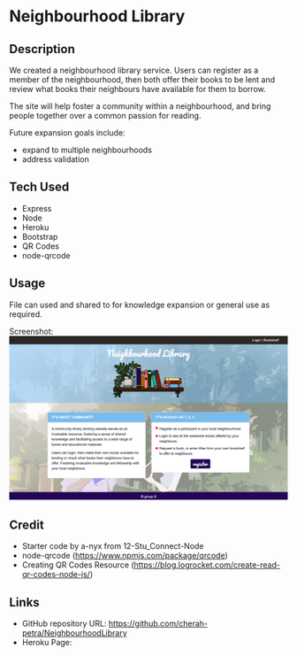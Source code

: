 # Neighbourhood Library 

## Description

We created a neighbourhood library service. Users can register as a member of the neighbourhood, then both offer their books to be lent and review what books their neighbours have available for them to borrow. 

The site will help foster a community within a neighbourhood, and bring people together over a common passion for reading.

Future expansion goals include:
 
- expand to multiple neighbourhoods
- address validation

## Tech Used

- Express
- Node
- Heroku
- Bootstrap
- QR Codes
- node-qrcode


## Usage

File can used and shared to for knowledge expansion or general use as required. 

Screenshot: ![Neighbourhoodlibrary](public/img/screencapture-127-0-0-1-5501-index3-html-2023-06-18-13_04_33.png)


## Credit

- Starter code by a-nyx from 12-Stu_Connect-Node
- node-qrcode (https://www.npmjs.com/package/qrcode)
- Creating QR Codes Resource (https://blog.logrocket.com/create-read-qr-codes-node-js/)

## Links

- GitHub repository URL: https://github.com/cherah-petra/NeighbourhoodLibrary
- Heroku Page: 
